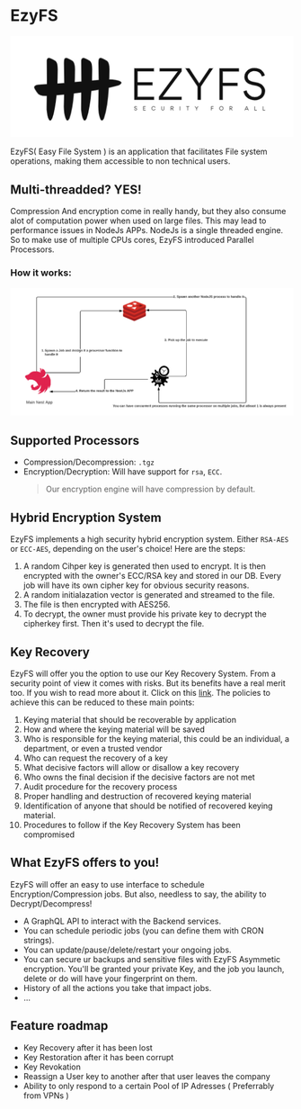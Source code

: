 # EzyFS

<center>

![Image](.github/assets/ezyfs_black_wbg.png)

</center>

EzyFS( Easy File System ) is an application that facilitates File system
operations, making them accessible to non technical users.

## Multi-threadded? YES!

Compression And encryption come in really handy, but they also consume alot of
computation power when used on large files. This may lead to performance issues
in NodeJs APPs. NodeJs is a single threaded engine. So to make use of multiple
CPUs cores, EzyFS introduced Parallel Processors.

### How it works:

![Image](under_the_hood.png)

## Supported Processors

- Compression/Decompression: `.tgz`
- Encryption/Decryption: Will have support for `rsa`, `ECC`.
  > Our encryption engine will have compression by default.

## Hybrid Encryption System

EzyFS implements a high security hybrid encryption system. Either `RSA-AES` or
`ECC-AES`, depending on the user's choice! Here are the steps:

1. A random Cihper key is generated then used to encrypt. It is then encrypted
   with the owner's ECC/RSA key and stored in our DB. Every job will have its
   own cipher key for obvious security reasons.
2. A random initialazation vector is generated and streamed to the file.
3. The file is then encrypted with AES256.
4. To decrypt, the owner must provide his private key to decrypt the cipherkey
   first. Then it's used to decrypt the file.

## Key Recovery

EzyFS will offer you the option to use our Key Recovery System. From a security
point of view it comes with risks. But its benefits have a real merit too. If
you wish to read more about it. Click on this
[link](https://www.giac.org/paper/gsec/4355/encryption-key-recovery/107336). The
policies to achieve this can be reduced to these main points:

1. Keying material that should be recoverable by application
2. How and where the keying material will be saved
3. Who is responsible for the keying material, this could be an individual, a
   department, or even a trusted vendor
4. Who can request the recovery of a key
5. What decisive factors will allow or disallow a key recovery
6. Who owns the final decision if the decisive factors are not met
7. Audit procedure for the recovery process
8. Proper handling and destruction of recovered keying material
9. Identification of anyone that should be notified of recovered keying
   material.
10. Procedures to follow if the Key Recovery System has been compromised

## What EzyFS offers to you!

EzyFS will offer an easy to use interface to schedule Encryption/Compression
jobs. But also, needless to say, the ability to Decrypt/Decompress!

- A GraphQL API to interact with the Backend services.
- You can schedule periodic jobs (you can define them with CRON strings).
- You can update/pause/delete/restart your ongoing jobs.
- You can secure ur backups and sensitive files with EzyFS Asymmetic encryption.
  You'll be granted your private Key, and the job you launch, delete or do will
  have your fingerprint on them.
- History of all the actions you take that impact jobs.
- ...

## Feature roadmap

- Key Recovery after it has been lost
- Key Restoration after it has been corrupt
- Key Revokation
- Reassign a User key to another after that user leaves the company
- Ability to only respond to a certain Pool of IP Adresses ( Preferrably from
  VPNs )
